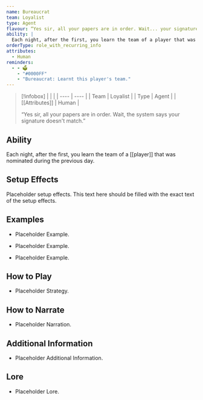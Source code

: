 ```yaml
---
name: Bureaucrat
team: Loyalist
type: Agent
flavour: “Yes sir, all your papers are in order. Wait... your signature doesn't match.”
ability: |
  Each night, after the first, you learn the team of a player that was nominated during the previous day.
orderType: role_with_recurring_info
attributes:
  - Human
reminders:
  - - 🗳️
    - "#0000FF"
    - "Bureaucrat: Learnt this player's team."
---
```

> [!infobox]
> |  |  |
> | ---- | ---- |
> | Team | Loyalist |
> | Type | Agent |
> | [[Attributes]] | Human |
> 
>  “Yes sir, all your papers are in order. Wait, the system says your signature doesn't match.”

## Ability
Each night, after the first, you learn the team of a [[player]] that was nominated during the previous day.

## Setup Effects
Placeholder setup effects. This text here should be filled with the exact text of the setup effects.

## Examples
- Placeholder Example.

- Placeholder Example.

- Placeholder Example.

## How to Play
- Placeholder Strategy.

## How to Narrate
- Placeholder Narration.

## Additional Information
- Placeholder Additional Information.

## Lore
- Placeholder Lore.